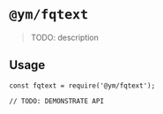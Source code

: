 # `@ym/fqtext`

> TODO: description

## Usage

```
const fqtext = require('@ym/fqtext');

// TODO: DEMONSTRATE API
```
